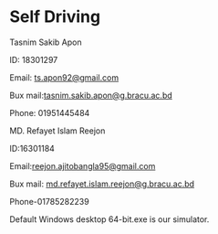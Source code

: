 # Self Driving

Tasnim Sakib Apon

ID: 18301297

Email: ts.apon92@gmail.com

Bux mail:tasnim.sakib.apon@g.bracu.ac.bd

Phone: 01951445484


MD. Refayet Islam Reejon

ID:16301184

Email:reejon.ajitobangla95@gmail.com

Bux mail: md.refayet.islam.reejon@g.bracu.ac.bd


Phone-01785282239


Default Windows desktop 64-bit.exe is our simulator. 
